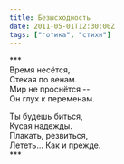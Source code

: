 ```yaml
---
title: Безысходность
date: 2011-05-01T12:30:00Z
tags: ["готика", "стихи"]
---
```


\*\*\*  
Время несётся,  
Стекая по венам.  
Мир не проснётся --  
Он глух к переменам.

Ты будешь биться,  
Кусая надежды.  
Плакать, резвиться,  
Лететь... Как и прежде.  
\*\*\*


